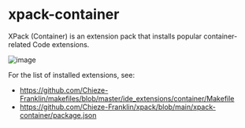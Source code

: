 # xpack-container

XPack (Container) is an extension pack that installs popular container-related Code extensions.

![image](https://user-images.githubusercontent.com/6097630/210868778-8481c83c-216c-4e6b-8f2c-7e92b2f8d5bf.png)

For the list of installed extensions, see:
- https://github.com/Chieze-Franklin/makefiles/blob/master/ide_extensions/container/Makefile
- https://github.com/Chieze-Franklin/xpack/blob/main/xpack-container/package.json
